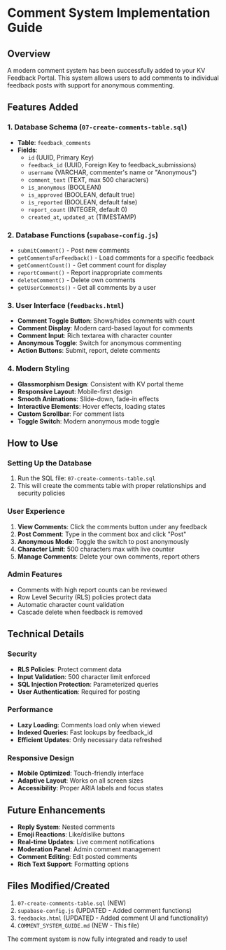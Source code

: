 # Comment System Implementation Guide

## Overview
A modern comment system has been successfully added to your KV Feedback Portal. This system allows users to add comments to individual feedback posts with support for anonymous commenting.

## Features Added

### 1. Database Schema (`07-create-comments-table.sql`)
- **Table**: `feedback_comments`
- **Fields**: 
  - `id` (UUID, Primary Key)
  - `feedback_id` (UUID, Foreign Key to feedback_submissions)
  - `username` (VARCHAR, commenter's name or "Anonymous")
  - `comment_text` (TEXT, max 500 characters)
  - `is_anonymous` (BOOLEAN)
  - `is_approved` (BOOLEAN, default true)
  - `is_reported` (BOOLEAN, default false)
  - `report_count` (INTEGER, default 0)
  - `created_at`, `updated_at` (TIMESTAMP)

### 2. Database Functions (`supabase-config.js`)
- `submitComment()` - Post new comments
- `getCommentsForFeedback()` - Load comments for a specific feedback
- `getCommentCount()` - Get comment count for display
- `reportComment()` - Report inappropriate comments
- `deleteComment()` - Delete own comments
- `getUserComments()` - Get all comments by a user

### 3. User Interface (`feedbacks.html`)
- **Comment Toggle Button**: Shows/hides comments with count
- **Comment Display**: Modern card-based layout for comments
- **Comment Input**: Rich textarea with character counter
- **Anonymous Toggle**: Switch for anonymous commenting
- **Action Buttons**: Submit, report, delete comments

### 4. Modern Styling
- **Glassmorphism Design**: Consistent with KV portal theme
- **Responsive Layout**: Mobile-first design
- **Smooth Animations**: Slide-down, fade-in effects
- **Interactive Elements**: Hover effects, loading states
- **Custom Scrollbar**: For comment lists
- **Toggle Switch**: Modern anonymous mode toggle

## How to Use

### Setting Up the Database
1. Run the SQL file: `07-create-comments-table.sql`
2. This will create the comments table with proper relationships and security policies

### User Experience
1. **View Comments**: Click the comments button under any feedback
2. **Post Comment**: Type in the comment box and click "Post"
3. **Anonymous Mode**: Toggle the switch to post anonymously
4. **Character Limit**: 500 characters max with live counter
5. **Manage Comments**: Delete your own comments, report others

### Admin Features
- Comments with high report counts can be reviewed
- Row Level Security (RLS) policies protect data
- Automatic character count validation
- Cascade delete when feedback is removed

## Technical Details

### Security
- **RLS Policies**: Protect comment data
- **Input Validation**: 500 character limit enforced
- **SQL Injection Protection**: Parameterized queries
- **User Authentication**: Required for posting

### Performance
- **Lazy Loading**: Comments load only when viewed
- **Indexed Queries**: Fast lookups by feedback_id
- **Efficient Updates**: Only necessary data refreshed

### Responsive Design
- **Mobile Optimized**: Touch-friendly interface
- **Adaptive Layout**: Works on all screen sizes
- **Accessibility**: Proper ARIA labels and focus states

## Future Enhancements
- **Reply System**: Nested comments
- **Emoji Reactions**: Like/dislike buttons
- **Real-time Updates**: Live comment notifications
- **Moderation Panel**: Admin comment management
- **Comment Editing**: Edit posted comments
- **Rich Text Support**: Formatting options

## Files Modified/Created
1. `07-create-comments-table.sql` (NEW)
2. `supabase-config.js` (UPDATED - Added comment functions)
3. `feedbacks.html` (UPDATED - Added comment UI and functionality)
4. `COMMENT_SYSTEM_GUIDE.md` (NEW - This file)

The comment system is now fully integrated and ready to use!